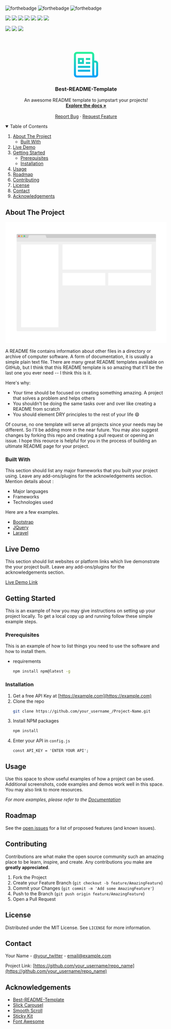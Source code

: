 
<br>

![forthebadge](https://forthebadge.com/images/badges/built-with-love.svg)
![forthebadge](https://forthebadge.com/images/badges/for-you.svg)
![forthebadge](https://forthebadge.com/images/badges/powered-by-coffee.svg)

![](https://img.shields.io/badge/Excitement-High-red)
![](https://img.shields.io/badge/Maintained-Yes-indigo)
![](https://img.shields.io/badge/Pull_Requests-Accepting-yellow)
![](https://img.shields.io/github/forks/krvaibhaw/blockchain)
![](https://img.shields.io/github/contributors/krvaibhaw/blockchain)
![](https://img.shields.io/github/issues/krvaibhaw/blockchain)
![](https://img.shields.io/github/stars/krvaibhaw/blockchain)

![](https://img.shields.io/badge/Contributions-Accepting-pink)
![](https://img.shields.io/github/license/krvaibhaw/blockchain)
[![](https://img.shields.io/badge/By_Me_A_Coffee-Paypal-skyblue)](https://www.paypal.com/paypalme/krvaibhaw/100)

<br>



<br />
<p align="center">
  <a href="https://github.com/krvaibhaw/a">
    <img src="preview/logo.png" alt="Logo" width="80" height="80">
  </a>

  <h3 align="center">Best-README-Template</h3>

  <p align="center">
    An awesome README template to jumpstart your projects!
    <br />
    <a href="https://github.com/krvaibhaw/a"><strong>Explore the docs »</strong></a>
    <br />
    <br />
    <a href="https://github.com/krvaibhaw/a/issues">Report Bug</a>
    ·
    <a href="https://github.com/krvaibhaw/a/issues">Request Feature</a>
  </p>
</p>



<!-- TABLE OF CONTENTS -->

<details open="open">
  <summary>Table of Contents</summary>
  <ol>
    <li>
      <a href="#about-the-project">About The Project</a>
      <ul>
        <li><a href="#built-with">Built With</a></li>
      </ul>
    </li>
    <li><a href="#live-demo">Live Demo</a></li>
    <li>
      <a href="#getting-started">Getting Started</a>
      <ul>
        <li><a href="#prerequisites">Prerequisites</a></li>
        <li><a href="#installation">Installation</a></li>
      </ul>
    </li>
    <li><a href="#usage">Usage</a></li>
    <li><a href="#roadmap">Roadmap</a></li>
    <li><a href="#contributing">Contributing</a></li>
    <li><a href="#license">License</a></li>
    <li><a href="#contact">Contact</a></li>
    <li><a href="#acknowledgements">Acknowledgements</a></li>
  </ol>
</details>



<!-- ABOUT THE PROJECT -->

## About The Project

[![Product Name Screen Shot](preview/preview.png)](https://example.com)

A README file contains information about other files in a directory or archive of computer software. A form of documentation, it is usually a simple plain text file. There are many great README templates available on GitHub, but I think that this README template is so amazing that it'll be the last one you ever need -- I think this is it.

Here's why:
* Your time should be focused on creating something amazing. A project that solves a problem and helps others
* You shouldn't be doing the same tasks over and over like creating a README from scratch
* You should element DRY principles to the rest of your life :smile:

Of course, no one template will serve all projects since your needs may be different. So I'll be adding more in the near future. You may also suggest changes by forking this repo and creating a pull request or opening an issue. I hope this reource is helpful for you in the process of building an ultimate README page for your project.


### Built With

This section should list any major frameworks that you built your project using. Leave any add-ons/plugins for the acknowledgements section. Mention details about :

- Major languages
- Frameworks
- Technologies used

Here are a few examples.

* [Bootstrap](https://getbootstrap.com)
* [JQuery](https://jquery.com)
* [Laravel](https://laravel.com)


<!-- LIVE DEMO -->

## Live Demo

This section should list websites or platform links which live demonstrate the your project built. Leave any add-ons/plugins for the acknowledgements section.

[Live Demo Link](https://example.com)


<!-- GETTING STARTED -->

## Getting Started

This is an example of how you may give instructions on setting up your project locally.
To get a local copy up and running follow these simple example steps.

### Prerequisites

This is an example of how to list things you need to use the software and how to install them.
* requirements
  ```sh
  npm install npm@latest -g
  ```

### Installation

1. Get a free API Key at [https://example.com](https://example.com)
2. Clone the repo
   ```sh
   git clone https://github.com/your_username_/Project-Name.git
   ```
3. Install NPM packages
   ```sh
   npm install
   ```
4. Enter your API in `config.js`
   ```JS
   const API_KEY = 'ENTER YOUR API';
   ```



<!-- USAGE EXAMPLES -->

## Usage

Use this space to show useful examples of how a project can be used. Additional screenshots, code examples and demos work well in this space. 
You may also link to more resources.

_For more examples, please refer to the [Documentation](https://example.com)_



<!-- ROADMAP -->

## Roadmap

See the [open issues](https://github.com/othneildrew/Best-README-Template/issues) for a list of proposed features (and known issues).



<!-- CONTRIBUTING -->

## Contributing

Contributions are what make the open source community such an amazing place to be learn, inspire, and create. Any contributions you make are **greatly appreciated**.

1. Fork the Project
2. Create your Feature Branch (`git checkout -b feature/AmazingFeature`)
3. Commit your Changes (`git commit -m 'Add some AmazingFeature'`)
4. Push to the Branch (`git push origin feature/AmazingFeature`)
5. Open a Pull Request


<!-- LICENSE -->

## License

Distributed under the MIT License. See `LICENSE` for more information.



<!-- CONTACT -->

## Contact

Your Name - [@your_twitter](https://twitter.com/your_username) - email@example.com

Project Link: [https://github.com/your_username/repo_name](https://github.com/your_username/repo_name)



<!-- ACKNOWLEDGEMENTS -->

## Acknowledgements
* [Best-README-Template](https://github.com/othneildrew/Best-README-Template)
* [Slick Carousel](https://kenwheeler.github.io/slick)
* [Smooth Scroll](https://github.com/cferdinandi/smooth-scroll)
* [Sticky Kit](http://leafo.net/sticky-kit)
* [Font Awesome](https://fontawesome.com)

